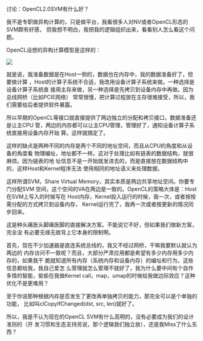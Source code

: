     
讨论：OpenCL2.0SVM有什么好？

我不是专职做异构计算的，只是做平台，我看很多人对NV或者OpenCL形态的SVM颇有好感，
但我想不明白，我把我的逻辑组织出来，看看别人怎么看这个问题。

OpenCL设想的异构计算模型是这样的：

![](_static/opencl模型.jpg)

就是说，我准备数据是在Host一侧的，数据也在内存中，我的数据准备好了，但要做计算
，Host的计算子系统不合适，我改用设备计算子系统来做。一种选择是设备计算子系统直
接用主存来做，另一种选择是先拷贝到设备内存中再做。因为总线网桥（比如PCIE网络）
常常很慢，把计算过程放在主存很难接受，所以，我们需要给后者提供软件暴露。

所以早期的OpenCL等接口就直接提供了两边独立的分配和拷贝接口，数据准备还是让主CPU
管，两边的内存都可以让主CPU管理，管理好了，通知设备计算子系统直接用设备内存开始
算。这样就搞定了。

这样的缺点是两种不同的内存是两个不同的地址空间，而且从CPU的角度和从设备的角度看
物理编址，地址都不一样。这对于处理比如有链表的数据结构，就很麻烦。因为链表的地
址信息不是一开始就发进去的，而是直接放在数据结构中的，这样Host和Kernel程序无法
使用相同的地址语义来处理数据。

这样所谓SVM，Share Virtual Memory，其实本质是两边共享地址空间。你要专门分配SVM
空间，这个空间的VA在两边是一致的。OpenCL的策略大体是：Host在SVM上写入的时候写在
Host内存，Kernel投入运行的时候，我一次，或者按按需分配的方式拷贝到设备内存，
Kernel运行完了，我再一次或者按更新的情况同步回来。

这是种头痛医头脚痛医脚的直接解决方案。不能说它不好，但如果我们做新方案，完全没
有必要无缘无故背上它本身的限制啊。

首先，现在不少加速器是直连系统总线的，我又不经过网桥，干嘛我要默认就认为两边的
内存访问不一致呢？而且，大部分严肃应用都是希望有多少内存用多少内存的，如果我干
脆就知道所有内存（系统内存和设备内存）的编址和行为，这些信息都给我，我自己爱怎
么管理就怎么管理不就好了，我为什么要中间有个自作多情的智能，偷偷在我做Kernel
call，map，umap的时候给我做边际效应？这种优化不是更难用？

至于你说那种根据内存是否发生了更改再单独拷贝的能力，那完全可以是个单独的功能，
比如叫clCopyIfChanged(dst, src, len)就好了。

所以，我是不认为现在的OpenCL SVM有什么高明的，没有必要成为我们的设计准则的（开
发习惯和生态支持另说，那个逻辑我们独立放），还是我Miss了什么东西？
